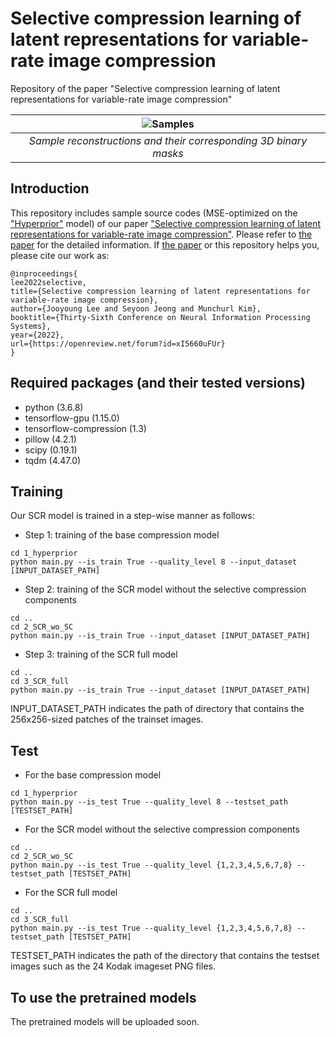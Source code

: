 # Selective compression learning of latent representations for variable-rate image compression
Repository of the paper "Selective compression learning of latent representations for variable-rate image compression"

| ![Samples](./Kodim15_animation.gif) |
|:--:|
| *Sample reconstructions and their corresponding 3D binary masks* |

## Introduction

This repository includes sample source codes (MSE-optimized on the ["Hyperprior"](https://arxiv.org/abs/1802.01436) model) of our paper ["Selective compression learning of latent representations for variable-rate image compression"](https://openreview.net/forum?id=xI5660uFUr). Please refer to [the paper](https://openreview.net/forum?id=xI5660uFUr) for the detailed information. If  [the paper](https://openreview.net/forum?id=xI5660uFUr) or this repository helps you, please cite our work as:

~~~
@inproceedings{
lee2022selective,
title={Selective compression learning of latent representations for variable-rate image compression},
author={Jooyoung Lee and Seyoon Jeong and Munchurl Kim},
booktitle={Thirty-Sixth Conference on Neural Information Processing Systems},
year={2022},
url={https://openreview.net/forum?id=xI5660uFUr}
}
~~~

## Required packages (and their tested versions)
* python (3.6.8)
* tensorflow-gpu (1.15.0)
* tensorflow-compression (1.3)
* pillow (4.2.1)
* scipy (0.19.1)
* tqdm (4.47.0)

## Training
Our SCR model is trained in a step-wise manner as follows:
* Step 1: training of the base compression model
~~~
cd 1_hyperprior
python main.py --is_train True --quality_level 8 --input_dataset [INPUT_DATASET_PATH]
~~~

* Step 2: training of the SCR model without the selective compression components
~~~
cd ..
cd 2_SCR_wo_SC
python main.py --is_train True --input_dataset [INPUT_DATASET_PATH]
~~~

* Step 3: training of the SCR full model
~~~
cd ..
cd 3_SCR_full
python main.py --is_train True --input_dataset [INPUT_DATASET_PATH]
~~~

INPUT_DATASET_PATH indicates the path of directory that contains the 256x256-sized patches of the trainset images.

## Test
* For the base compression model
~~~
cd 1_hyperprior
python main.py --is_test True --quality_level 8 --testset_path [TESTSET_PATH]
~~~

* For the SCR model without the selective compression components
~~~
cd ..
cd 2_SCR_wo_SC
python main.py --is_test True --quality_level {1,2,3,4,5,6,7,8} --testset_path [TESTSET_PATH]
~~~

* For the SCR full model
~~~
cd ..
cd 3_SCR_full
python main.py --is_test True --quality_level {1,2,3,4,5,6,7,8} --testset_path [TESTSET_PATH]
~~~

TESTSET_PATH indicates the path of the directory that contains the testset images such as the 24 Kodak imageset PNG files.


## To use the pretrained models
The pretrained models will be uploaded soon.
